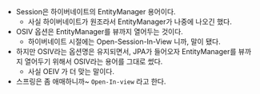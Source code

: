 - Session은 하이버네이트의 EntityManager 용어이다.
    - 사실 하이버네이트가 원조라서 EntityManager가 나중에 나오긴 했다.
- OSIV 옵션은 EntityManager를 뷰까지 열어두는 것이다.
    - 하이버네이트 시절에는 Open-Session-In-View 니까, 말이 됐다.
- 하지만 OSIV라는 옵션명은 유지되면서, JPA가 들어오자 EntityManager를 뷰까지 열어두기 위해서 OSIV라는 용어를 그대로 썼다.
    - 사실 OEIV 가 더 맞는 말이다.
- 스프링은 좀 애매하니까~ `Open-In-view` 라고 한다.